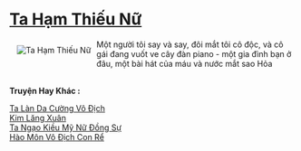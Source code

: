 <a href="https://truyentiki.com/ta-ham-thieu-nu.30526/" title="Ta Hạm Thiếu Nữ"><h1>Ta Hạm Thiếu Nữ</h1></a><div style="display:table"><img align="right" style="float: left; padding: 10px;" src="https://truyentiki.com/a/img/str/src/30526.jpg" alt="Ta Hạm Thiếu Nữ">Một người tôi say và say, đôi mắt tôi cô độc, và cô gái đang vuốt ve cây đàn piano - một gia đình bạn ở đâu, một bài hát của máu và nước mắt sao Hỏa</div><p><br><b>Truyện Hay Khác :</b></p><a href="https://truyentiki.com/ta-lan-da-cuong-vo-dich.30525/" alt="Ta Làn Da Cường Vô Địch">Ta Làn Da Cường Vô Địch</a><br/><a href="https://github.com/nownovels/truyenhay/tree/master/truyenhay/30732/README.md" alt="Kim Lăng Xuân">Kim Lăng Xuân</a><br/><a href="https://github.com/nownovels/top500/tree/master/truyenhay/33781/" alt="Ta Ngạo Kiều Mỹ Nữ Đồng Sự">Ta Ngạo Kiều Mỹ Nữ Đồng Sự</a><br/><a href="https://truyentiki.wordpress.com/2020/06/08/hao-mon-vo-dich-con-re/" alt="Hào Môn Vô Địch Con Rể">Hào Môn Vô Địch Con Rể</a><br/>